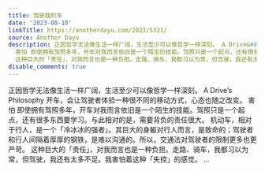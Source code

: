 ```yaml
---
title: 驾驶我的车
date: '2023-08-18'
linkTitle: https://anotherdayu.com/2023/5321/
source: Another Dayu
description: 正因哲学无法像生活一样广阔，生活至少可以像哲学一样深刻。 A Drive&#8217;s Philosophy 开车，会让驾驶者体验一种很不同的移动方式，心态也随之改变。
  害怕 即使拥有驾照多年，开车对我而言依旧是一个陌生的技能。驾照只是一个起点，还有很多东西要学习。与此相对的是，需要背负的责任很大。 机动车，相对于行人，是一个「冷冰冰的强者」。其巨大的身躯对行人而言，是致命的；驾驶者和行人间隔着厚厚的钢铁，是难以沟通的。所以，交通法对驾驶者的限制更多也更严苛。
  这种巨大的「责任」，对我而言也是一种负担。走路、骑车，我都习以为常，但驾驶，我还有太多不足。我害怕着这种「失控」的感觉。 ...
disable_comments: true
---
```

正因哲学无法像生活一样广阔，生活至少可以像哲学一样深刻。 A Drive&#8217;s Philosophy 开车，会让驾驶者体验一种很不同的移动方式，心态也随之改变。 害怕 即使拥有驾照多年，开车对我而言依旧是一个陌生的技能。驾照只是一个起点，还有很多东西要学习。与此相对的是，需要背负的责任很大。 机动车，相对于行人，是一个「冷冰冰的强者」。其巨大的身躯对行人而言，是致命的；驾驶者和行人间隔着厚厚的钢铁，是难以沟通的。所以，交通法对驾驶者的限制更多也更严苛。 这种巨大的「责任」，对我而言也是一种负担。走路、骑车，我都习以为常，但驾驶，我还有太多不足。我害怕着这种「失控」的感觉。 ...